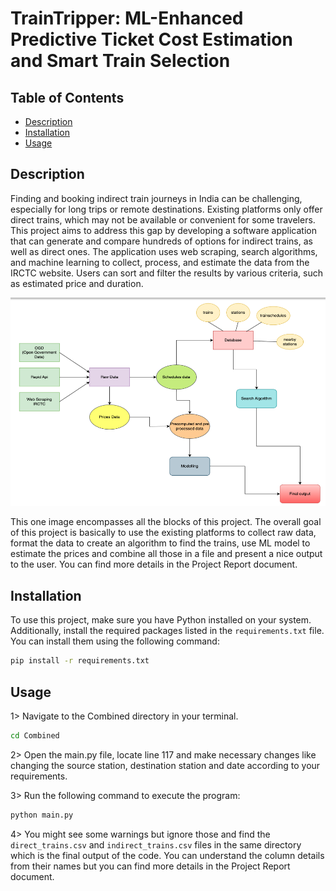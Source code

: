# TrainTripper: ML-Enhanced Predictive Ticket Cost Estimation and Smart Train Selection

## Table of Contents
- [Description](#description)
- [Installation](#installation)
- [Usage](#usage)

## Description
Finding and booking indirect train journeys in India can be challenging, especially for long trips or remote destinations. Existing platforms only offer direct trains, which may not be available or convenient for some travelers. This project aims to address this gap by developing a software application that can generate and compare hundreds of options for indirect trains, as well as direct ones. The application uses web scraping, search algorithms, and machine learning to collect, process, and estimate the data from the IRCTC website. Users can sort and filter the results by various criteria, such as estimated price and duration.

![System Design](./Combined/system%20design.png)

This one image encompasses all the blocks of this project. The overall goal of this project is basically to use the 
existing platforms to collect raw data, format the data to create an algorithm to find the trains, use ML model to 
estimate the prices and combine all those in a file and present a nice output to the user. You can find more details 
in the Project Report document. 

## Installation
To use this project, make sure you have Python installed on your system. Additionally, install the required packages listed in the `requirements.txt` file. You can install them using the following command:

```bash
pip install -r requirements.txt
```

## Usage

1> Navigate to the Combined directory in your terminal.
```bash
cd Combined
```
2> Open the main.py file, locate line 117 and make necessary changes like changing the source station, destination 
station and date according to your requirements.

3> Run the following command to execute the program:
```bash
python main.py
```

4> You might see some warnings but ignore those and find the `direct_trains.csv` and `indirect_trains.csv` files in the 
same directory which is the final output of the code. You can understand the column details from their names but you 
can find more details in the Project Report document.